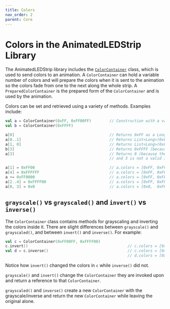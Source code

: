 ```yaml
---
title: Colors
nav_order: 2
parent: Core
---
```


# Colors in the AnimatedLEDStrip Library

The AnimatedLEDStrip library includes the [`ColorContainer`](https://animatedledstrip.github.io/AnimatedLEDStrip/animatedledstrip-core/animatedledstrip.colors/-color-container/index.html) class, which is used to send colors to an animation.
A `ColorContainer` can hold a variable number of colors and will prepare the colors when it is sent to the animation so the colors fade from one to the next along the whole strip.
A `PreparedColorContainer` is the prepared form of the `ColorContainer` and is used by the animation.

Colors can be set and retrieved using a variety of methods. Examples include:
```kotlin
val a = ColorContainer(0xFF, 0xFF00FF)        // Construction with a variable number of arguments
val b = ColorContainer(0xFFFF)

a[0]                                          // Returns 0xFF as a Long
a[0..1]                                       // Returns List<Long>(0xFF, 0xFF00FF)
a[1, 0]                                       // Returns List<Long>(0xFF00FF, 0xFF)
b[3]                                          // Returns 0xFFFF (because there is only one color in the ColorContainer)
a[3]                                          // Returns 0 (because there are multiple colors in the ColorContainer 
                                              // and 3 is not a valid index)

a[1] = 0xFF00                                 // a.colors = [0xFF, 0xFF00]
a[4] = 0xFFFFFF                               // a.colors = [0xFF, 0xFF00, 0xFFFFFF]
a += 0xFF0000                                 // a.colors = [0xFF, 0xFF00, 0xFFFFFF, 0xFF0000]
a[2..4] = 0xFFFF00                            // a.colors = [0xFF, 0xFF00, 0xFFFF00, 0xFFFF00, 0xFFFF00]
a[0, 3] = 0x0                                 // a.colors = [0x0,  0xFF00, 0xFFFF00, 0x0,      0xFFFF00]
```

## `grayscale()` vs `grayscaled()` and `invert()` vs `inverse()`
The `ColorContainer` class contains methods for grayscaling and inverting the colors inside it.
There are slight differences between `grayscale()` and `grayscaled()`, and between `invert()` and `inverse()`.
For example:
```kotlin
val c = ColorContainer(0xFF00FF, 0xFFFF00)
c.invert()                                            // c.colors = [0x00FF00, 0x0000FF]
val d = c.inverse()                                   // c.colors = [0x00FF00, 0x0000FF]
                                                      // d.colors = [0xFF00FF, 0xFFFF00]
```
Notice how `invert()` changed the colors in `c` while `inverse()` did not.

`grayscale()` and `invert()` change the `ColorContainer` they are invoked upon and return a reference to that `ColorContainer`.

`grayscaled()` and `inverse()` create a new `ColorContainer` with the grayscale/inverse and return the new `ColorContainer` while leaving the original alone.
